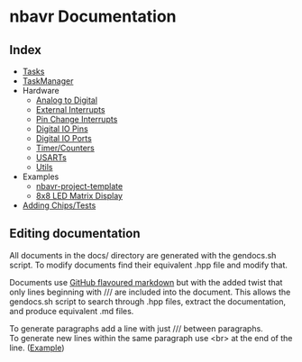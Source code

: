 # nbavr Documentation

## Index

* [Tasks](src/task.md)
* [TaskManager](src/taskmanager.md)
* Hardware
    * [Analog to Digital](src/hardware/adc.md)
    * [External Interrupts](src/hardware/exint.md)
    * [Pin Change Interrupts](src/hardware/pcint.md)
    * [Digital IO Pins](src/hardware/pin.md)
    * [Digital IO Ports](src/hardware/port.md)
    * [Timer/Counters](src/hardware/timercounter.md)
    * [USARTs](src/hardware/usart.md)
    * [Utils](src/hardware/util.md)
* Examples
    * [nbavr-project-template](https://github.com/xenris/nbavr-project-template)
    * [8x8 LED Matrix Display](https://github.com/xenris/led-matrix-display)
* [Adding Chips/Tests](src/hardware/chip.md)

## Editing documentation

All documents in the docs/ directory are generated with the gendocs.sh
script. To modify documents find their equivalent .hpp file and modify
that.

Documents use [GitHub flavoured markdown](https://guides.github.com/features/mastering-markdown/)
but with the added twist that only lines beginning with /// are included into the document.
This allows the gendocs.sh script to search through .hpp files, extract the documentation,
and produce equivalent .md files.

To generate paragraphs add a line with just /// between paragraphs.<br>
To generate new lines within the same paragraph use \<br\> at the end
of the line. ([Example](../index.hpp))
